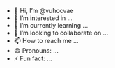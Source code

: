 - 👋 Hi, I’m @vuhocvae
- 👀 I’m interested in ...
- 🌱 I’m currently learning ...
- 💞️ I’m looking to collaborate on ...
- 📫 How to reach me ...
- 😄 Pronouns: ...
- ⚡ Fun fact: ...

<!---
vuhocvae/vuhocvae is a ✨ special ✨ repository because its `README.md` (this file) appears on your GitHub profile.
You can click the Preview link to take a look at your changes.
--->
